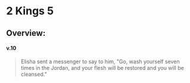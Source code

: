 # 2 Kings 5

## Overview:


#### v.10
>Elisha sent a messenger to say to him, "Go, wash yourself seven times in the Jordan, and your flesh will be restored and you will be cleansed."

